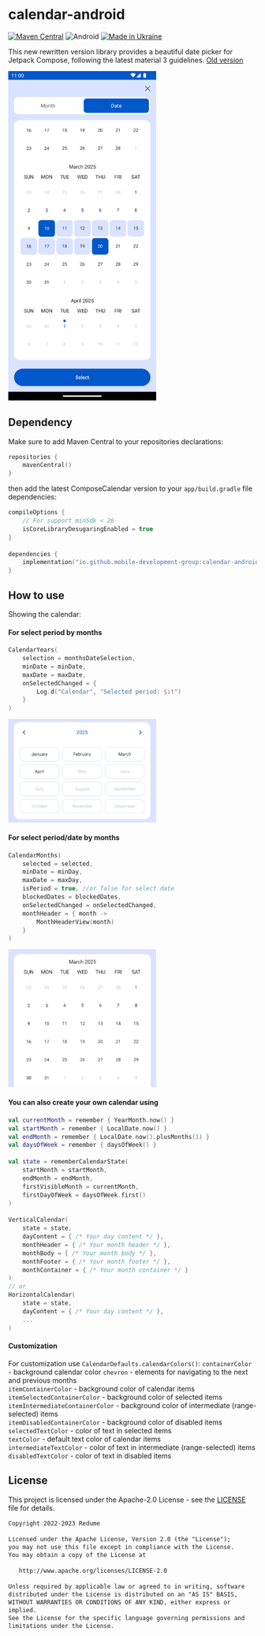 # calendar-android

[![Maven Central](https://img.shields.io/maven-central/v/io.github.mobile-development-group/calendar-android.svg?label=Maven%20Central)](https://central.sonatype.com/namespace/io.github.mobile-development-group)
![Android](https://img.shields.io/badge/Android-7.0%2B-green.svg)
[![Made in Ukraine](https://img.shields.io/badge/made_in-ukraine-ffd700.svg?labelColor=0057b7)](https://stand-with-ukraine.pp.ua)

This new rewritten version library provides a beautiful date picker for Jetpack Compose, following
the latest material 3
guidelines. [Old version](https://github.com/mobile-development-group/ComposeCalendar)

<img src="assets/sample.png" width="300"/>

## Dependency

Make sure to add Maven Central to your repositories declarations:

```kts
repositories {
    mavenCentral()
}
```

then add the latest ComposeCalendar version to your `app/build.gradle` file dependencies:

```kts
compileOptions {
    // For support minSdk < 26
    isCoreLibraryDesugaringEnabled = true
}

dependencies {
    implementation("io.github.mobile-development-group:calendar-android:<latest-version>")
}
```

## How to use

Showing the calendar:

#### For select period by months

```kotlin
CalendarYears(  
    selection = monthsDateSelection,  
    minDate = minDate,  
    maxDate = maxDate,  
    onSelectedChanged = {  
        Log.d("Calendar", "Selected period: $it")  
    }  
)
```

<img src="assets/year.png" width="300"/>

#### For select period/date by months

```kotlin
CalendarMonths(  
    selected = selected,  
    minDate = minDay,  
    maxDate = maxDay,  
    isPeriod = true, //or false for select date    
    blockedDates = blockedDates,  
    onSelectedChanged = onSelectedChanged,  
    monthHeader = { month ->  
        MonthHeaderView(month)  
    }  
)
```

<img src="assets/months.png" width="300"/>

#### You can also create your own calendar using

```kotlin
val currentMonth = remember { YearMonth.now() }
val startMonth = remember { LocalDate.now() }
val endMonth = remember { LocalDate.now().plusMonths(1) }
val daysOfWeek = remember { daysOfWeek() }

val state = rememberCalendarState(  
    startMonth = startMonth,  
    endMonth = endMonth,  
    firstVisibleMonth = currentMonth,  
    firstDayOfWeek = daysOfWeek.first()  
)  

VerticalCalendar(  
    state = state,  
    dayContent = { /* Your day content */ },  
    monthHeader = { /* Your month header */ },  
    monthBody = { /* Your month body */ },  
    monthFooter = { /* Your month footer */ },  
    monthContainer = { /* Your month container */ }  
)  
// or  
HorizontalCalendar(  
    state = state,  
    dayContent = { /* Your day content */ },
    ...
)  
```

#### Customization

For customization use `CalendarDefaults.calendarColors()`:
`containerColor` - background calendar color
`chevron` - elements for navigating to the next and previous months  
`itemContainerColor` - background color of calendar items  
`itemSelectedContainerColor` - background color of selected items  
`itemIntermediateContainerColor` - background color of intermediate (range-selected) items  
`itemDisabledContainerColor` - background color of disabled items  
`selectedTextColor` - color of text in selected items  
`textColor` - default text color of calendar items  
`intermediateTextColor` - color of text in intermediate (range-selected) items  
`disabledTextColor` - color of text in disabled items

## License

This project is licensed under the Apache-2.0 License - see the [LICENSE](LICENSE) file for details.

```
Copyright 2022-2023 Redume

Licensed under the Apache License, Version 2.0 (the "License");
you may not use this file except in compliance with the License.
You may obtain a copy of the License at

   http://www.apache.org/licenses/LICENSE-2.0

Unless required by applicable law or agreed to in writing, software
distributed under the License is distributed on an "AS IS" BASIS,
WITHOUT WARRANTIES OR CONDITIONS OF ANY KIND, either express or implied.
See the License for the specific language governing permissions and
limitations under the License.
```